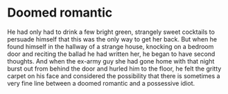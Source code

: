Doomed romantic
===============



He had only had to drink a few bright green, strangely sweet cocktails to persuade himself that this was the only way to get her back. But when he found himself in the hallway of a strange house, knocking on a bedroom door and reciting the ballad he had written her, he began to have second thoughts. And when the ex-army guy she had gone home with that night burst out from behind the door and hurled him to the floor, he felt the gritty carpet on his face and considered the possibility that there is sometimes a very fine line between a doomed romantic and a possessive idiot.